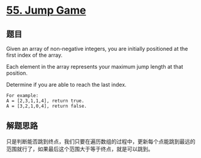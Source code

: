 # [55. Jump Game](https://leetcode.com/problems/jump-game/)

## 题目
Given an array of non-negative integers, you are initially positioned at the first index of the array.

Each element in the array represents your maximum jump length at that position. 

Determine if you are able to reach the last index.

```
For example:
A = [2,3,1,1,4], return true.
A = [3,2,1,0,4], return false.
```
## 解题思路
只是判断能否跳到终点，我们只要在遍历数组的过程中，更新每个点能跳到最远的范围就行了，如果最后这个范围大于等于终点，就是可以跳到。
